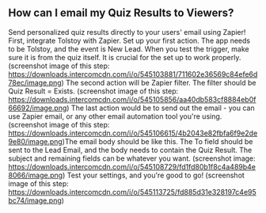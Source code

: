 ## How can I email my Quiz Results to Viewers?

Send personalized quiz results directly to your users' email using Zapier!
First, integrate Tolstoy with Zapier.
Set up your first action. The app needs to be Tolstoy, and the event is New Lead.
When you test the trigger, make sure it is from the quiz itself. It is crucial for the set up to work properly. ​(screenshot image of this step: https://downloads.intercomcdn.com/i/o/545103881/711602e36569c84efe6d78ec/image.png)
The second action will be Zapier filter. The filter should be Quiz Result = Exists. ​(screenshot image of this step: https://downloads.intercomcdn.com/i/o/545105856/aa40db583cf8884eb0f66692/image.png)
The last action would be to send out the email - you can use Zapier email, or any other email automation tool you're using. (screenshot image of this step: https://downloads.intercomcdn.com/i/o/545106615/4b2043e82fbfa6f9e2de9e80/image.png)
 ​
The email body should be like this. The To field should be sent to the Lead Email, and the body needs to contain the Quiz Result. The subject and remaining fields can be whatever you want. (screenshot image: https://downloads.intercomcdn.com/i/o/545108729/fd1fd80b1f8c4a489b4e8066/image.png)
Test your settings, and you're good to go! (screenshot image of this step: https://downloads.intercomcdn.com/i/o/545113725/fd885d31e328197c4e95bc74/image.png)
